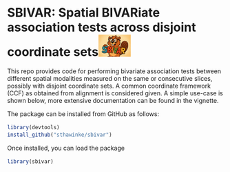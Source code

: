 SBIVAR: Spatial BIVARiate association tests across disjoint coordinate
sets<img src='inst/Sbivar.png' align='centre' height='15%' width='15%'/>
================

This repo provides code for performing bivariate association tests
between different spatial modalities measured on the same or consecutive
slices, possibly with disjoint coordinate sets. A common coordinate
framework (CCF) as obtained from alignment is considered given. A simple
use-case is shown below, more extensive documentation can be found in
the vignette.

<!-- % As introduced in our [preprint](). -->

The package can be installed from GitHub as follows:

``` r
library(devtools)
install_github("sthawinke/sbivar")
```

Once installed, you can load the package

``` r
library(sbivar)
```
